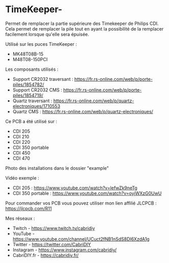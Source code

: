 # TimeKeeper-

Permet de remplacer la partie supérieure des Timekeeper de Philips CDI. Cela permet de remplacer la pile tout en ayant la possibilité de la remplacer facilement lorsque qu'elle sera épuisée. 

Utilisé sur les puces TimeKeeper : 
- MK48T08B-15
- M48T08-150PCI

Les composants utilisés : 
- Support CR2032 traversant : https://fr.rs-online.com/web/p/porte-piles/1854782/
- Support CR2032 CMS : https://fr.rs-online.com/web/p/porte-piles/1854719/
- Quartz traversant : https://fr.rs-online.com/web/p/quartz-electroniques/1710553
- Quartz CMS : https://fr.rs-online.com/web/p/quartz-electroniques/

Ce PCB a été utilisé sur :
 - CDI 205
 - CDI 210
 - CDI 220
 - CDI 350 portable
 - CDI 450
 - CDI 470
 
 Photo des installations dans le dossier "example"
 
 Vidéo exemple :
- CDI 205 : https://www.youtube.com/watch?v=lefwZk9neTg
- CDI 350 portable : https://www.youtube.com/watch?v=oyjWXzG0UwU

Pour commander vos PCB vous pouvez utiliser mon lien affilié JLCPCB : https://jlcpcb.com/R11

Mes réseaux : 
- Twitch - https://www.twitch.tv/cabridiy
- YouTube - https://www.youtube.com/channel/UCuct2fNB1nSdS8Dl6XzdA1g
- Twitter - https://twitter.com/CabriDIY
- Instagram - https://www.instagram.com/cabridiy/
- CabriDIY.fr - https://cabridiy.fr/
